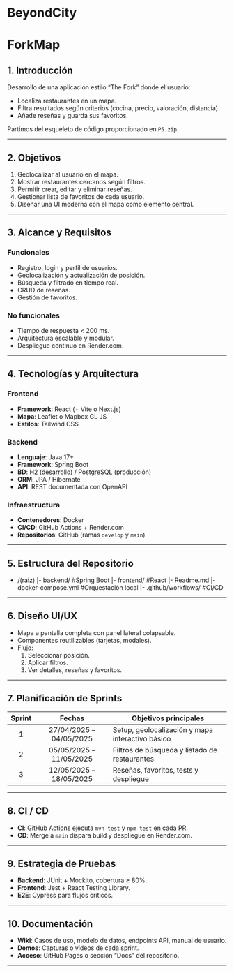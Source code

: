 # BeyondCity

# ForkMap

## 1. Introducción
Desarrollo de una aplicación estilo “The Fork” donde el usuario:
- Localiza restaurantes en un mapa.
- Filtra resultados según criterios (cocina, precio, valoración, distancia).
- Añade reseñas y guarda sus favoritos.

Partimos del esqueleto de código proporcionado en `P5.zip`.

---

## 2. Objetivos
1. Geolocalizar al usuario en el mapa.  
2. Mostrar restaurantes cercanos según filtros.  
3. Permitir crear, editar y eliminar reseñas.  
4. Gestionar lista de favoritos de cada usuario.  
5. Diseñar una UI moderna con el mapa como elemento central.

---

## 3. Alcance y Requisitos

### Funcionales
- Registro, login y perfil de usuarios.  
- Geolocalización y actualización de posición.  
- Búsqueda y filtrado en tiempo real.  
- CRUD de reseñas.  
- Gestión de favoritos.

### No funcionales
- Tiempo de respuesta < 200 ms.  
- Arquitectura escalable y modular.  
- Despliegue continuo en Render.com.

---

## 4. Tecnologías y Arquitectura

### Frontend
- **Framework**: React (+ Vite o Next.js)  
- **Mapa**: Leaflet o Mapbox GL JS  
- **Estilos**: Tailwind CSS

### Backend
- **Lenguaje**: Java 17+  
- **Framework**: Spring Boot  
- **BD**: H2 (desarrollo) / PostgreSQL (producción)  
- **ORM**: JPA / Hibernate  
- **API**: REST documentada con OpenAPI

### Infraestructura
- **Contenedores**: Docker  
- **CI/CD**: GitHub Actions + Render.com  
- **Repositorios**: GitHub (ramas `develop` y `main`)

---

## 5. Estructura del Repositorio
- /(raiz)
  |- backend/  #Spring Boot
  |- frontend/  #React
  |- Readme.md
  |- docker-compose.yml  #Orquestación local
  |- .github/workflows/  #CI/CD
  


---

## 6. Diseño UI/UX
- Mapa a pantalla completa con panel lateral colapsable.  
- Componentes reutilizables (tarjetas, modales).  
- Flujo:  
  1. Seleccionar posición.  
  2. Aplicar filtros.  
  3. Ver detalles, reseñas y favoritos.

---

## 7. Planificación de Sprints

| Sprint | Fechas                  | Objetivos principales                            |
|:------:|:-----------------------:|--------------------------------------------------|
| 1      | 27/04/2025 – 04/05/2025 | Setup, geolocalización y mapa interactivo básico |
| 2      | 05/05/2025 – 11/05/2025 | Filtros de búsqueda y listado de restaurantes    |
| 3      | 12/05/2025 – 18/05/2025 | Reseñas, favoritos, tests y despliegue           |

---

## 8. CI / CD

- **CI**: GitHub Actions ejecuta `mvn test` y `npm test` en cada PR.  
- **CD**: Merge a `main` dispara build y despliegue en Render.com.

---

## 9. Estrategia de Pruebas

- **Backend**: JUnit + Mockito, cobertura ≥ 80%.  
- **Frontend**: Jest + React Testing Library.  
- **E2E**: Cypress para flujos críticos.

---

## 10. Documentación

- **Wiki**: Casos de uso, modelo de datos, endpoints API, manual de usuario.  
- **Demos**: Capturas o vídeos de cada sprint.  
- **Acceso**: GitHub Pages o sección “Docs” del repositorio.

---

